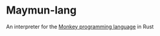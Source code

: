 # Maymun-lang
An interpreter for the [Monkey programming language](https://monkeylang.org/) in Rust
